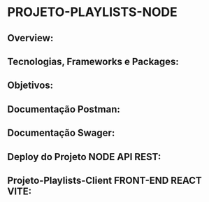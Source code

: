 # PROJETO-PLAYLISTS-NODE

## Overview:

## Tecnologias, Frameworks e Packages:

## Objetivos:

## Documentação Postman:

## Documentação Swager:

## Deploy do Projeto NODE API REST:

## Projeto-Playlists-Client FRONT-END REACT VITE:
